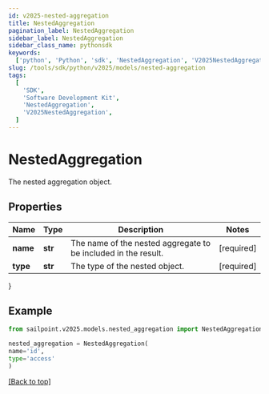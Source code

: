 ```yaml
---
id: v2025-nested-aggregation
title: NestedAggregation
pagination_label: NestedAggregation
sidebar_label: NestedAggregation
sidebar_class_name: pythonsdk
keywords:
  ['python', 'Python', 'sdk', 'NestedAggregation', 'V2025NestedAggregation']
slug: /tools/sdk/python/v2025/models/nested-aggregation
tags:
  [
    'SDK',
    'Software Development Kit',
    'NestedAggregation',
    'V2025NestedAggregation',
  ]
---
```


# NestedAggregation

The nested aggregation object.

## Properties

| Name | Type | Description | Notes |
| --- | --- | --- | --- |
| **name** | **str** | The name of the nested aggregate to be included in the result. | [required] |
| **type** | **str** | The type of the nested object. | [required] |

}

## Example

```python
from sailpoint.v2025.models.nested_aggregation import NestedAggregation

nested_aggregation = NestedAggregation(
name='id',
type='access'
)

```

[[Back to top]](#)
